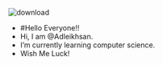 ![download](https://github.com/user-attachments/assets/79b4f8e5-bd2e-413d-b9e8-1b3b94ff0ff3)

- #Hello Everyone!!
- Hi, I am @Adleikhsan. 
- I’m currently learning computer science. 
- Wish Me Luck!
